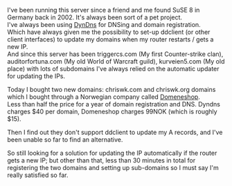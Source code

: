 <p>I've been running this server since a friend and me found SuSE 8 in Germany back in 2002. It's always been sort of a pet project.<br />
I've always been using <a href="http://www.dyndns.com">DynDns</a> for DNSing and domain registration.<br />
Which have always given me the possibility to set-up ddclient (or other client interfaces) to update my domains when my router restarts / gets a new IP.<br />
And since this server has been triggercs.com (My first Counter-strike clan), auditorfortuna.com (My old World of Warcraft guild), kurveien5.com (My old place) with lots of subdomains I've always relied on the automatic updater for updating the IPs.</p>
<p>Today I bought two new domains: chriswk.com and chriswk.org domains which I bought through a Norwegian company called <a href="http://www.domeneshop.no">Domeneshop</a>.<br />
Less than half the price for a year of domain registration and DNS. Dyndns charges $40 per domain, Domeneshop charges 99NOK (which is roughly $15).</p>
<p>Then I find out they don't support ddclient to update my A records, and I've been unable so far to find an alternative.</p>
<p>So still looking for a solution for updating the IP automatically if the router gets a new IP; but other than that, less than 30 minutes in total for registering the two domains and setting up sub-domains so I must say I'm really satisfied so far.</p>
